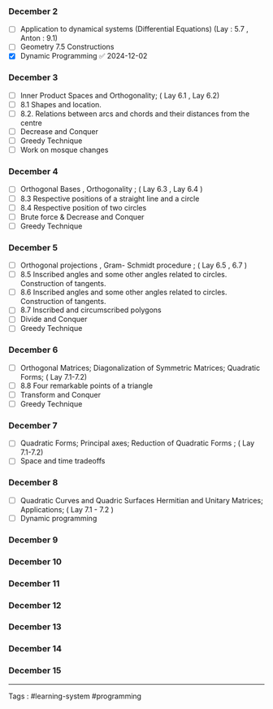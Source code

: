 ### **December 2**
- [ ] Application to dynamical systems  (Differential Equations) (Lay : 5.7 , Anton : 9.1)
- [ ] Geometry 7.5 Constructions 
- [x] Dynamic Programming ✅ 2024-12-02
### **December 3**
- [ ] Inner Product Spaces and Orthogonality; ( Lay 6.1  , Lay 6.2) 
- [ ] 8.1 Shapes and location.
- [ ] 8.2. Relations between arcs and chords and their distances from the centre
- [ ] Decrease and Conquer
- [ ]  Greedy Technique
- [ ]  Work on mosque changes 
### **December 4**
- [ ] Orthogonal Bases  , Orthogonality ; ( Lay 6.3  , Lay 6.4 ) 
- [ ] 8.3 Respective positions of a straight line and a circle 
- [ ] 8.4 Respective position of two circles 
- [ ] Brute force & Decrease and Conquer
- [ ]  Greedy Technique
### **December 5**
- [ ] Orthogonal projections , Gram- Schmidt procedure  ; ( Lay 6.5 , 6.7 ) 
- [ ] 8.5 Inscribed angles and some other angles related to circles. Construction of tangents.
- [ ] 8.6   Inscribed angles and some other angles related to circles. Construction of tangents.
- [ ] 8.7 Inscribed and circumscribed polygons 
- [ ] Divide and Conquer
- [ ]  Greedy Technique
### **December 6**
- [ ]  Orthogonal Matrices; Diagonalization of Symmetric Matrices; Quadratic Forms; ( Lay 7.1-7.2)
- [ ] 8.8 Four remarkable points of a triangle 
- [ ] Transform and Conquer
- [ ]  Greedy Technique
### **December 7**
- [ ]  Quadratic Forms; Principal axes; Reduction of Quadratic Forms ; ( Lay 7.1-7.2)
- [ ]  Space and time tradeoffs

### **December 8**
- [ ] Quadratic Curves and Quadric Surfaces Hermitian and Unitary Matrices; Applications; ( Lay 7.1 - 7.2 )
- [ ]  Dynamic programming 
### **December 9**
### **December 10**
### **December 11**
### **December 12**
### **December 13**
### **December 14**
### **December 15**



___
Tags : #learning-system #programming 